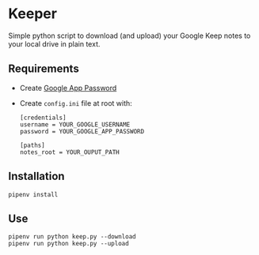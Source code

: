 # Keeper

Simple python script to download (and upload) your Google Keep notes to your local drive in plain text.

## Requirements

- Create [Google App Password](https://support.google.com/accounts/answer/185833?hl=en)
- Create `config.ini` file at root with:

  ```
  [credentials]
  username = YOUR_GOOGLE_USERNAME
  password = YOUR_GOOGLE_APP_PASSWORD

  [paths]
  notes_root = YOUR_OUPUT_PATH
  ```

## Installation

```
pipenv install
```

## Use

```
pipenv run python keep.py --download
pipenv run python keep.py --upload
```
